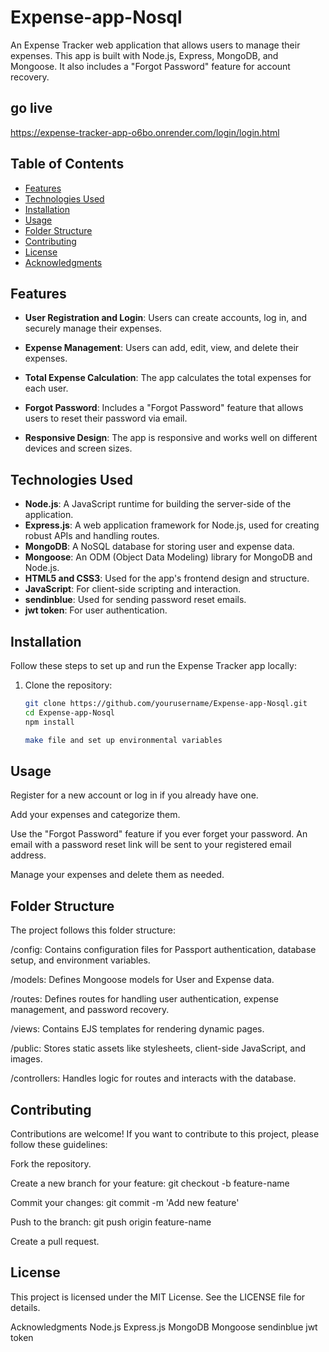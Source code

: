 # Expense-app-Nosql

An Expense Tracker web application that allows users to manage their expenses. This app is built with Node.js, Express, MongoDB, and Mongoose. It also includes a "Forgot Password" feature for account recovery.
## go live 
   https://expense-tracker-app-o6bo.onrender.com/login/login.html

## Table of Contents

- [Features](#features)
- [Technologies Used](#technologies-used)
- [Installation](#installation)
- [Usage](#usage)
- [Folder Structure](#folder-structure)
- [Contributing](#contributing)
- [License](#license)
- [Acknowledgments](#acknowledgments)

## Features

- **User Registration and Login**: Users can create accounts, log in, and securely manage their expenses.

- **Expense Management**: Users can add, edit, view, and delete their expenses.

- **Total Expense Calculation**: The app calculates the total expenses for each user.

- **Forgot Password**: Includes a "Forgot Password" feature that allows users to reset their password via email.

- **Responsive Design**: The app is responsive and works well on different devices and screen sizes.

## Technologies Used

- **Node.js**: A JavaScript runtime for building the server-side of the application.
- **Express.js**: A web application framework for Node.js, used for creating robust APIs and handling routes.
- **MongoDB**: A NoSQL database for storing user and expense data.
- **Mongoose**: An ODM (Object Data Modeling) library for MongoDB and Node.js.
- **HTML5 and CSS3**: Used for the app's frontend design and structure.
- **JavaScript**: For client-side scripting and interaction.
- **sendinblue**: Used for sending password reset emails.
- **jwt token**: For user authentication.

## Installation

Follow these steps to set up and run the Expense Tracker app locally:

1. Clone the repository:

   ```bash
   git clone https://github.com/yourusername/Expense-app-Nosql.git
   cd Expense-app-Nosql
   npm install
   
   make file and set up environmental variables
## Usage
   Register for a new account or log in if you already have one.

   Add your expenses and categorize them.

   Use the "Forgot Password" feature if you ever forget your password. An email with a password reset link will be sent to your registered email address.

   Manage your expenses and delete them as needed.

## Folder Structure
   The project follows this folder structure:

   /config: Contains configuration files for Passport authentication, database setup, and environment variables.

   /models: Defines Mongoose models for User and Expense data.

   /routes: Defines routes for handling user authentication, expense management, and password recovery.

   /views: Contains EJS templates for rendering dynamic pages.

   /public: Stores static assets like stylesheets, client-side JavaScript, and images.

   /controllers: Handles logic for routes and interacts with the database.

## Contributing
   Contributions are welcome! If you want to contribute to this project, please follow these guidelines:

   Fork the repository.

   Create a new branch for your feature: git checkout -b feature-name

   Commit your changes: git commit -m 'Add new feature'

   Push to the branch: git push origin feature-name

   Create a pull request.

## License
This project is licensed under the MIT License. See the LICENSE file for details.

   Acknowledgments
   Node.js
   Express.js
   MongoDB
   Mongoose
   sendinblue
   jwt token
